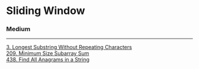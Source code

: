 # Sliding Window

### Medium
---
[3. Longest Substring Without Repeating Characters](solutions/0003-Longest%20Substring%20Without%20Repeating%20Characters.md)</br>
[209. Minimum Size Subarray Sum](solutions/0209-Minimum%20Size%20Subarray%20Sum.md)</br>
[438. Find All Anagrams in a String](solutions/0438-Find%20All%20Anagrams%20in%20a%20String.md)</br>